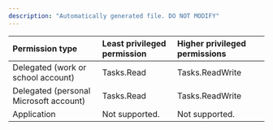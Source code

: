 ```yaml
---
description: "Automatically generated file. DO NOT MODIFY"
---
```


|Permission type|Least privileged permission|Higher privileged permissions|
|:---|:---|:---|
|Delegated (work or school account)|Tasks.Read|Tasks.ReadWrite|
|Delegated (personal Microsoft account)|Tasks.Read|Tasks.ReadWrite|
|Application|Not supported.|Not supported.|

